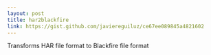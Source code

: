 ```yaml
---
layout: post
title: har2blackfire
link: https://gist.github.com/javiereguiluz/ce67ee089845a4821602
---
```


Transforms HAR file format to Blackfire file format
